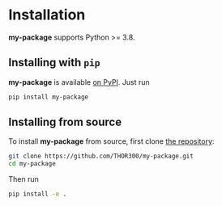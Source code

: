 Installation
============

**my-package** supports Python >= 3.8.

## Installing with `pip`

**my-package** is available [on PyPI](https://pypi.org/project/my-package/). Just run

```bash
pip install my-package
```

## Installing from source

To install **my-package** from source, first clone [the repository](https://github.com/THOR300/my-package):

```bash
git clone https://github.com/THOR300/my-package.git
cd my-package
```

Then run

```bash
pip install -e .
```
